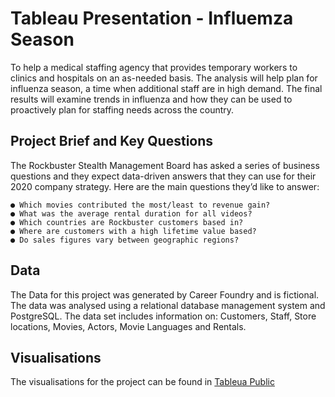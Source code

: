 # Tableau Presentation - Influemza Season

To help a medical staffing agency that provides temporary workers to clinics 
and hospitals on an as-needed basis. The analysis will help plan for influenza 
season, a time when additional staff are in high demand. The final results will 
examine trends in influenza and how they can be used to proactively plan for 
staffing needs across the country. 

## Project Brief and Key Questions

The Rockbuster Stealth Management Board has asked a series of business questions and
they expect data-driven answers that they can use for their 2020 company strategy. Here are
the main questions they’d like to answer:
```
● Which movies contributed the most/least to revenue gain?
● What was the average rental duration for all videos?
● Which countries are Rockbuster customers based in?
● Where are customers with a high lifetime value based?
● Do sales figures vary between geographic regions?
```

## Data 

The Data for this project was generated by Career Foundry and is fictional. 
The data was analysed using a relational database management system and PostgreSQL. 
The data set includes information on: Customers, Staff, Store locations, Movies, Actors, Movie Languages and Rentals.

## Visualisations

The visualisations for the project can be found in [Tableua Public](https://public.tableau.com/app/profile/graham.field/viz/Task3_10Top10countries/Story1?publish=yes)
